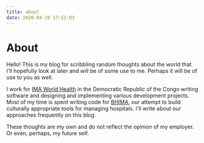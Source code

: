 ```yaml
---
title: about
date: 2020-04-18 17:52:03
---
```


# About

Hello!  This is my blog for scribbling random thoughts about the world that I'll hopefully look at later and will be of some use to me.  Perhaps it will be of use to you as well.

I work for [IMA World Health](https://imaworldhealth.org) in the Democratic Republic of the Congo writing software and designing and implementing various development projects.  Most of my time is spent writing code for [BHIMA](https://bhi.ma), our attempt to build culturally appropriate tools for managing hospitals.  I'll write about our approaches frequently on this blog.

These thoughts are my own and do not reflect the opinion of my employer.  Or even, perhaps, my future self.
